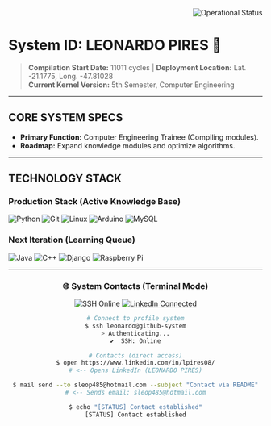 <div align="right">
<img src="https://img.shields.io/badge/Operational%20Status-Online-4CAF50?style=for-the-badge&logo=github&logoColor=white" alt="Operational Status"/>

</div>


#  System ID: LEONARDO PIRES 👾

> **Compilation Start Date:** 11011 cycles  |  **Deployment Location:** Lat. -21.1775, Long. -47.81028  
> **Current Kernel Version:** 5th Semester, Computer Engineering

---

##  CORE SYSTEM SPECS

* **Primary Function:** Computer Engineering Trainee (Compiling modules).  
* **Roadmap:** Expand knowledge modules and optimize algorithms.   

---

##  TECHNOLOGY STACK

### Production Stack (Active Knowledge Base)
<p>
  <img src="https://img.shields.io/badge/Python-3776AB?style=for-the-badge&logo=python&logoColor=white" alt="Python"/>
  <img src="https://img.shields.io/badge/Git-F05032?style=for-the-badge&logo=git&logoColor=white" alt="Git"/>
  <img src="https://img.shields.io/badge/Linux-FCC624?style=for-the-badge&logo=linux&logoColor=black" alt="Linux"/>
  <img src="https://img.shields.io/badge/Arduino-00979D?style=for-the-badge&logo=arduino&logoColor=white" alt="Arduino"/>
  <img src="https://img.shields.io/badge/MySQL-4479A1?style=for-the-badge&logo=mysql&logoColor=white" alt="MySQL"/>
</p>

### Next Iteration (Learning Queue)
<p>
  <img src="https://img.shields.io/badge/Java-007396?style=for-the-badge&logo=java&logoColor=white" alt="Java"/>
  <img src="https://img.shields.io/badge/C++-00599C?style=for-the-badge&logo=c%2B%2B&logoColor=white" alt="C++"/>
  <img src="https://img.shields.io/badge/Django-092E20?style=for-the-badge&logo=django&logoColor=white" alt="Django"/>
  <img src="https://img.shields.io/badge/RaspberryPi-C51A4A?style=for-the-badge&logo=raspberrypi&logoColor=white" alt="Raspberry Pi"/>
</p>

---

<div align="center">

### 🌐 System Contacts (Terminal Mode)

<p>
    <img src="https://img.shields.io/badge/SSH-Online-28A745?style=for-the-badge&logo=ssh&logoColor=white" alt="SSH Online"/>
    <a href="www.linkedin.com/in/lpires08">
    <img src="https://img.shields.io/badge/LinkedIn-Connected-0077B5?style=for-the-badge&logo=linkedin&logoColor=white" alt="LinkedIn Connected"/>
  </a>
  
</p>

```bash
# Connect to profile system
$ ssh leonardo@github-system
> Authenticating...
✔  SSH: Online

# Contacts (direct access)
$ open https://www.linkedin.com/in/lpires08/
# <-- Opens LinkedIn (LEONARDO PIRES)

$ mail send --to sleop485@hotmail.com --subject "Contact via README"
# <-- Sends email: sleop485@hotmail.com

$ echo "[STATUS] Contact established"
[STATUS] Contact established
````
</div>





